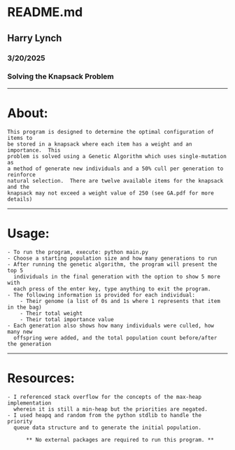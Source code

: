 # README.md
## Harry Lynch
### 3/20/2025
### Solving the Knapsack Problem
---
# About:

    This program is designed to determine the optimal configuration of items to
    be stored in a knapsack where each item has a weight and an importance.  This
    problem is solved using a Genetic Algorithm which uses single-mutation as 
    a method of generate new individuals and a 50% cull per generation to reinforce
    natural selection.  There are twelve available items for the knapsack and the
    knapsack may not exceed a weight value of 250 (see GA.pdf for more details)
---
# Usage:

    - To run the program, execute: python main.py
    - Choose a starting population size and how many generations to run
    - After running the genetic algorithm, the program will present the top 5
      individuals in the final generation with the option to show 5 more with
      each press of the enter key, type anything to exit the program.
    - The following information is provided for each individual:
        - Their genome (a list of 0s and 1s where 1 represents that item in the bag)
        - Their total weight
        - Their total importance value
    - Each generation also shows how many individuals were culled, how many new
      offspring were added, and the total population count before/after the generation
---
# Resources:
    
    - I referenced stack overflow for the concepts of the max-heap implementation
      wherein it is still a min-heap but the priorities are negated.
    - I used heapq and random from the python stdlib to handle the priority
      queue data structure and to generate the initial population. 
      
          ** No external packages are required to run this program. **
